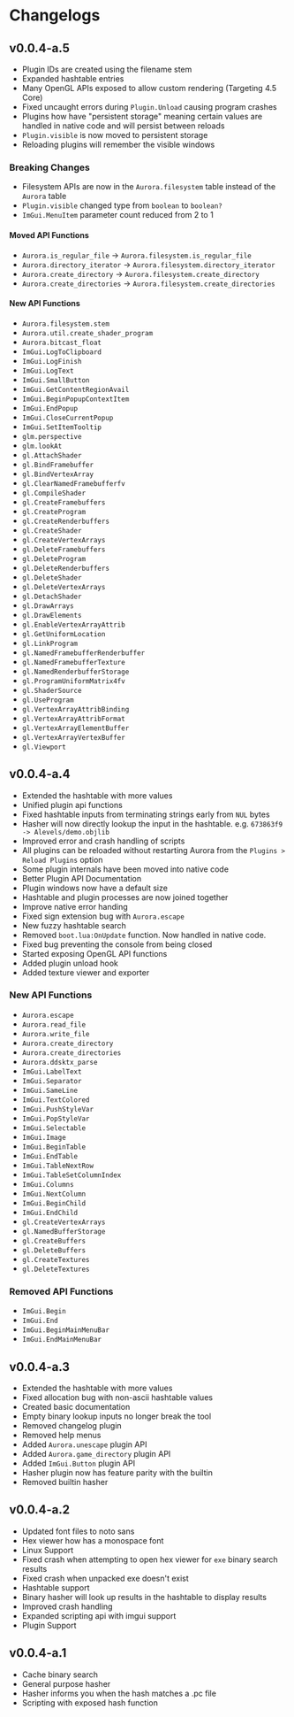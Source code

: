 
# Changelogs
## v0.0.4-a.5
* Plugin IDs are created using the filename stem
* Expanded hashtable entries
* Many OpenGL APIs exposed to allow custom rendering (Targeting 4.5 Core)
* Fixed uncaught errors during `Plugin.Unload` causing program crashes
* Plugins how have "persistent storage" meaning certain values are handled in native code and will persist between reloads
* `Plugin.visible` is now moved to persistent storage
* Reloading plugins will remember the visible windows

### Breaking Changes
* Filesystem APIs are now in the `Aurora.filesystem` table instead of the `Aurora` table
* `Plugin.visible` changed type from `boolean` to `boolean?`
* `ImGui.MenuItem` parameter count reduced from 2 to 1

#### Moved API Functions
* `Aurora.is_regular_file` -> `Aurora.filesystem.is_regular_file`
* `Aurora.directory_iterator` -> `Aurora.filesystem.directory_iterator`
* `Aurora.create_directory` -> `Aurora.filesystem.create_directory`
* `Aurora.create_directories` -> `Aurora.filesystem.create_directories`

#### New API Functions
* `Aurora.filesystem.stem`
* `Aurora.util.create_shader_program`
* `Aurora.bitcast_float`
* `ImGui.LogToClipboard`
* `ImGui.LogFinish`
* `ImGui.LogText`
* `ImGui.SmallButton`
* `ImGui.GetContentRegionAvail`
* `ImGui.BeginPopupContextItem`
* `ImGui.EndPopup`
* `ImGui.CloseCurrentPopup`
* `ImGui.SetItemTooltip`
* `glm.perspective`
* `glm.lookAt`
* `gl.AttachShader`
* `gl.BindFramebuffer`
* `gl.BindVertexArray`
* `gl.ClearNamedFramebufferfv`
* `gl.CompileShader`
* `gl.CreateFramebuffers`
* `gl.CreateProgram`
* `gl.CreateRenderbuffers`
* `gl.CreateShader`
* `gl.CreateVertexArrays`
* `gl.DeleteFramebuffers`
* `gl.DeleteProgram`
* `gl.DeleteRenderbuffers`
* `gl.DeleteShader`
* `gl.DeleteVertexArrays`
* `gl.DetachShader`
* `gl.DrawArrays`
* `gl.DrawElements`
* `gl.EnableVertexArrayAttrib`
* `gl.GetUniformLocation`
* `gl.LinkProgram`
* `gl.NamedFramebufferRenderbuffer`
* `gl.NamedFramebufferTexture`
* `gl.NamedRenderbufferStorage`
* `gl.ProgramUniformMatrix4fv`
* `gl.ShaderSource`
* `gl.UseProgram`
* `gl.VertexArrayAttribBinding`
* `gl.VertexArrayAttribFormat`
* `gl.VertexArrayElementBuffer`
* `gl.VertexArrayVertexBuffer`
* `gl.Viewport`

## v0.0.4-a.4
* Extended the hashtable with more values
* Unified plugin api functions
* Fixed hashtable inputs from terminating strings early from `NUL` bytes
* Hasher will now directly lookup the input in the hashtable. e.g. `673863f9 -> Alevels/demo.objlib`
* Improved error and crash handling of scripts
* All plugins can be reloaded without restarting Aurora from the `Plugins > Reload Plugins` option
* Some plugin internals have been moved into native code
* Better Plugin API Documentation
* Plugin windows now have a default size
* Hashtable and plugin processes are now joined together
* Improve native error handing
* Fixed sign extension bug with `Aurora.escape`
* New fuzzy hashtable search
* Removed `boot.lua:OnUpdate` function. Now handled in native code.
* Fixed bug preventing the console from being closed
* Started exposing OpenGL API functions
* Added plugin unload hook
* Added texture viewer and exporter

### New API Functions
* `Aurora.escape`
* `Aurora.read_file`
* `Aurora.write_file`
* `Aurora.create_directory`
* `Aurora.create_directories`
* `Aurora.ddsktx_parse`
* `ImGui.LabelText`
* `ImGui.Separator`
* `ImGui.SameLine`
* `ImGui.TextColored`
* `ImGui.PushStyleVar`
* `ImGui.PopStyleVar`
* `ImGui.Selectable`
* `ImGui.Image`
* `ImGui.BeginTable`
* `ImGui.EndTable`
* `ImGui.TableNextRow`
* `ImGui.TableSetColumnIndex`
* `ImGui.Columns`
* `ImGui.NextColumn`
* `ImGui.BeginChild`
* `ImGui.EndChild`
* `gl.CreateVertexArrays`
* `gl.NamedBufferStorage`
* `gl.CreateBuffers`
* `gl.DeleteBuffers`
* `gl.CreateTextures`
* `gl.DeleteTextures`

### Removed API Functions
* `ImGui.Begin`
* `ImGui.End`
* `ImGui.BeginMainMenuBar`
* `ImGui.EndMainMenuBar`

## v0.0.4-a.3
* Extended the hashtable with more values
* Fixed allocation bug with non-ascii hashtable values
* Created basic documentation
* Empty binary lookup inputs no longer break the tool
* Removed changelog plugin
* Removed help menus
* Added `Aurora.unescape` plugin API
* Added `Aurora.game_directory` plugin API
* Added `ImGui.Button` plugin API
* Hasher plugin now has feature parity with the builtin
* Removed builtin hasher

## v0.0.4-a.2
* Updated font files to noto sans
* Hex viewer how has a monospace font
* Linux Support
* Fixed crash when attempting to open hex viewer for `exe` binary search results
* Fixed crash when unpacked exe doesn't exist
* Hashtable support
* Binary hasher will look up results in the hashtable to display results
* Improved crash handling
* Expanded scripting api with imgui support
* Plugin Support

## v0.0.4-a.1
* Cache binary search
* General purpose hasher
* Hasher informs you when the hash matches a .pc file
* Scripting with exposed hash function